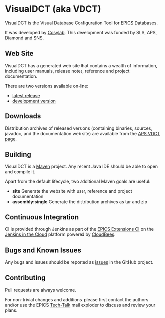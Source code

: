# VisualDCT (aka VDCT)

VisualDCT is the Visual Database Configuration Tool for
[EPICS](http://www.aps.anl.gov/epics/) Databases.

It was developed by [Cosylab](http://www.cosylab.com/).
This development was funded by SLS, APS, Diamond and SNS. 

## Web Site

VisualDCT has a generated web site that contains a wealth of information,
including user manuals, release notes, reference and project documentation.

There are two versions available on-line:

 * [latest release](http://epics-extensions.github.io/VisualDCT/)
 * [development version](https://openepics.ci.cloudbees.com/job/ext-VisualDCT-master-site/site/)

## Downloads

Distribution archives of released versions (containing binaries,
sources, javadoc, and the documentation web site) are available from the
[APS VDCT page](http://www.aps.anl.gov/epics/extensions/vdct/index.php).

## Building

VisualDCT is a [Maven](https://maven.apache.org/) project.
Any recent Java IDE should be able to open and compile it.

Apart from the default lifecycle, two additional Maven goals are useful:

  * **site** Generate the website with user, reference and project documentation
  * **assembly:single** Generate the distribution archives as tar and zip

## Continuous Integration

CI is provided through Jenkins as part of the
[EPICS Extensions CI](https://openepics.ci.cloudbees.com/view/EPICS%20Extensions/)
on the [Jenkins in the Cloud](https://www.cloudbees.com/products/jenkins-cloud)
platform powered by [CloudBees](https://www.cloudbees.com/).

## Bugs and Known Issues

Any bugs and issues should be reported as
[issues](https://github.com/epics-extensions/VisualDCT/issues)
in the GitHub project.

## Contributing

Pull requests are always welcome.

For non-trivial changes and additions, please first contact the authors
and/or use the EPICS
[Tech-Talk](http://www.aps.anl.gov/epics/tech-talk/index.php) mail exploder
to discuss and review your plans.
